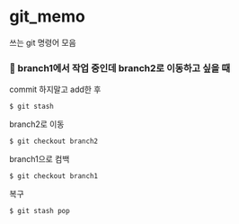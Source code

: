 # git_memo
쓰는 git 명령어 모음


### 🔶 branch1에서 작업 중인데 branch2로 이동하고 싶을 때
commit 하지말고 add한 후 <br>
```
$ git stash
```
branch2로 이동
```
$ git checkout branch2
```
branch1으로 컴백
```
$ git checkout branch1
```
복구
```
$ git stash pop
```
